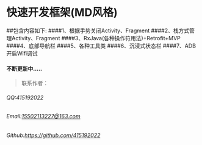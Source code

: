 # 快速开发框架(MD风格)
##包含内容如下:
####1、根据手势关闭Activity、Fragment
####2、栈方式管理Activity、Fragment
####3、RxJava(各种操作符用法)+Retrofit+MVP 
####4、底部导航栏
####5、各种工具类
####6、沉浸式状态栏
####7、ADB开启Wifi调试 
####    不断更新中.....
>联系作者： 
###### QQ:415192022
###### Email:15502113227@163.com
###### Github:https://github.com/415192022

